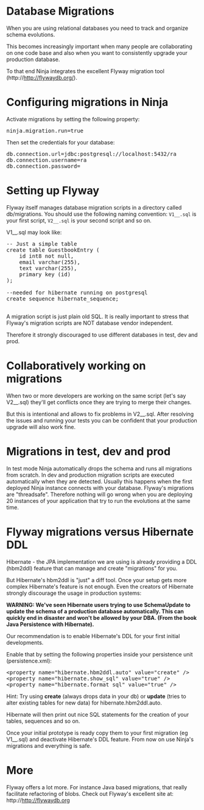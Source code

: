 Database Migrations
===================

When you are using relational databases you need to track and organize schema evolutions.

This becomes increasingly important when many people are collaborating on one code base and also
when you want to consistently upgrade your production database.

To that end Ninja integrates the excellent Flyway migration tool (http://http://flywaydb.org/).


Configuring migrations in Ninja
===============================

Activate migrations by setting the following property:

<pre class="prettyprint">
ninja.migration.run=true
</pre>

Then set the credentials for your database:

<pre class="prettyprint">
db.connection.url=jdbc:postgresql://localhost:5432/ra
db.connection.username=ra
db.connection.password=
</pre>


Setting up Flyway
=================

Flyway itself manages database migration scripts in a directory called db/migrations. You should use
the following naming convention: <code>V1\_\_.sql</code> is your first script, <code>V2\_\_.sql</code>
is your second script and so on.

V1__.sql may look like:

<pre class="prettyprint">
-- Just a simple table
create table GuestbookEntry (
    id int8 not null,
    email varchar(255),
    text varchar(255),
    primary key (id)
);

--needed for hibernate running on postgresql
create sequence hibernate_sequence;

</pre>

A migration script is just plain old SQL. It is really important to stress that Flyway's migration
scripts are NOT database vendor independent. 

Therefore it strongly discouraged to use different databases in test, dev and prod.


Collaboratively working on migrations
=====================================

When two or more developers are working on the same script (let's say V2\_\_.sql) they'll get 
conflicts once they are trying to merge their changes.

But this is intentional and allows to fix problems in V2\_\_.sql.
After resolving the issues and running your tests you can be confident 
that your production upgrade will also work fine.


Migrations in test, dev and prod
================================

In test mode Ninja automatically drops the schema and runs all migrations from scratch. In dev and production 
migration scripts are executed automatically when they are detected. Usually this happens when the 
first deployed Ninja instance connects with your database. Flyway's migrations are "threadsafe". Therefore
nothing will go wrong when you are deploying 20 instances of your application that try to run the evolutions at
the same time.


Flyway migrations versus Hibernate DDL
======================================

Hibernate - the JPA implementation we are using is already providing a DDL (hbm2ddl) feature 
that can manage and create "migrations" for you. 

But Hibernate's hbm2ddl is "just" a diff tool. 
Once your setup gets more complex Hibernate's feature is not enough.
Even the creators of Hibernate strongly discourage the usage in production systems:

**WARNING: We've seen Hibernate users trying to use SchemaUpdate 
to update the schema of a production database automatically. 
This can quickly end in disaster and won't be allowed by your DBA. 
(From the book Java Persistence with Hibernate).**

Our recommendation is to enable Hibernate's DDL for your first initial developments.

Enable that by setting the following properties inside your persistence unit (persistence.xml):

<pre class="prettyprint">
&lt;property name=&quot;hibernate.hbm2ddl.auto&quot; value=&quot;create&quot; /&gt; 
&lt;property name=&quot;hibernate.show_sql&quot; value=&quot;true&quot; /&gt;
&lt;property name=&quot;hibernate.format_sql&quot; value=&quot;true&quot; /&gt;
</pre>

Hint: Try using **create** (always drops data in your db) or **update** (tries to alter existing tables for
new data) for hibernate.hbm2ddl.auto.

Hibernate will then print out nice SQL statements for the creation of your tables, sequences and so on. 

Once your initial prototype is ready copy them to your first migration (eg V1\_\_.sql) 
and deactivate Hibernate's DDL feature. From now on use Ninja's migrations and everything is safe.

More
====

Flyway offers a lot more. For instance Java based migrations, that really facilitate refactoring
of blobs. Check out Flyway's excellent site at: http://http://flywaydb.org



